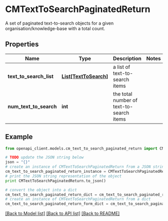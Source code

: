 # CMTextToSearchPaginatedReturn

A set of paginated text-to-search objects for a given organisation/knowledge-base with a total count.

## Properties
Name | Type | Description | Notes
------------ | ------------- | ------------- | -------------
**text_to_search_list** | [**List[TextToSearch]**](TextToSearch.md) | a list of text-to-search items | 
**num_text_to_search** | **int** | the total number of text-to-search items | 

## Example

```python
from openapi_client.models.cm_text_to_search_paginated_return import CMTextToSearchPaginatedReturn

# TODO update the JSON string below
json = "{}"
# create an instance of CMTextToSearchPaginatedReturn from a JSON string
cm_text_to_search_paginated_return_instance = CMTextToSearchPaginatedReturn.from_json(json)
# print the JSON string representation of the object
print CMTextToSearchPaginatedReturn.to_json()

# convert the object into a dict
cm_text_to_search_paginated_return_dict = cm_text_to_search_paginated_return_instance.to_dict()
# create an instance of CMTextToSearchPaginatedReturn from a dict
cm_text_to_search_paginated_return_form_dict = cm_text_to_search_paginated_return.from_dict(cm_text_to_search_paginated_return_dict)
```
[[Back to Model list]](../README.md#documentation-for-models) [[Back to API list]](../README.md#documentation-for-api-endpoints) [[Back to README]](../README.md)


